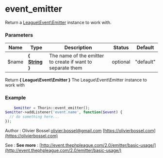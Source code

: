# event_emitter

Return a [League\Event\Emitter](http://event.thephpleague.com/2.0/emitter/basic-usage/) instance to work with.


### Parameters
Name  |  Type  |  Description  |  Status  |  Default
------------  |  ------------  |  ------------  |  ------------  |  ------------
$name  |  **{ [String](http://php.net/manual/en/language.types.string.php) }**  |  The name of the emitter to create if want to separate them  |  optional  |  "default"

Return **{ League\Event\Emitter }** The League\Event\Emitter instance to work with

### Example
```php
	$emitter = Thorin::event_emitter();
$emitter->addListener('event.name', function($event) {
  // do something here...
});
```
Author : Olivier Bossel [olivier.bossel@gmail.com](mailto:olivier.bossel@gmail.com) [https://olivierbossel.com](https://olivierbossel.com)

See : **See more** : [http://event.thephpleague.com/2.0/emitter/basic-usage/](http://event.thephpleague.com/2.0/emitter/basic-usage/)
